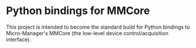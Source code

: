 Python bindings for MMCore
==========================

This project is intended to become the standard build for Python bindings to
Micro-Manager's MMCore (the low-level device control/acquisition interface).
